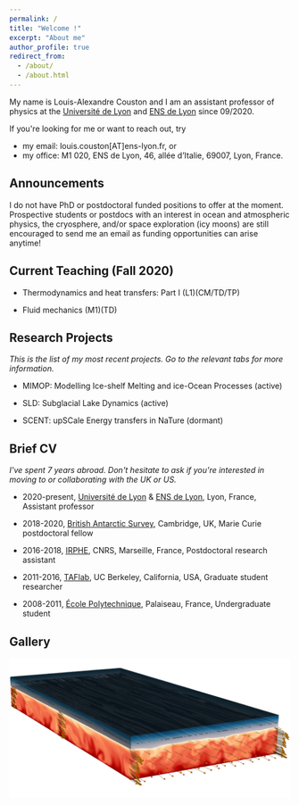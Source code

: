```yaml
---
permalink: /
title: "Welcome !"
excerpt: "About me"
author_profile: true
redirect_from: 
  - /about/
  - /about.html
---
```


My name is Louis-Alexandre Couston and I am an assistant professor of physics at the [Université de Lyon](https://fst-physique.univ-lyon1.fr/) and [ENS de Lyon](http://www.ens-lyon.fr/PHYSIQUE) since 09/2020. 

If you're looking for me or want to reach out, try
* my email: louis.couston[AT]ens-lyon.fr, or 
* my office: M1 020, ENS de Lyon, 46, allée d’Italie, 69007, Lyon, France. 

Announcements
------
I do not have PhD or postdoctoral funded positions to offer at the moment.
Prospective students or postdocs with an interest in ocean and atmospheric physics, the cryosphere, and/or space exploration (icy moons) are still encouraged to send me an email as funding opportunities can arise anytime!

Current Teaching (Fall 2020)
------
* Thermodynamics and heat transfers: Part I (L1)(CM/TD/TP)

* Fluid mechanics (M1)(TD)

Research Projects
------
*This is the list of my most recent projects. Go to the relevant tabs for more information.*
* MIMOP: Modelling Ice-shelf Melting and ice-Ocean Processes (active)

* SLD: Subglacial Lake Dynamics (active)

* SCENT: upSCale Energy transfers in NaTure (dormant)

Brief CV
------
*I've spent 7 years abroad. Don't hesitate to ask if you're interested in moving to or collaborating with the UK or US.*

* 2020-present, [Université de Lyon](https://fst-physique.univ-lyon1.fr/) & [ENS de Lyon](http://www.ens-lyon.fr/PHYSIQUE), Lyon, France, Assistant professor

* 2018-2020, [British Antarctic Survey](https://www.bas.ac.uk/for-staff/), Cambridge, UK, Marie Curie postdoctoral fellow

* 2016-2018, [IRPHE](https://irphe.univ-amu.fr/en), CNRS, Marseille, France, Postdoctoral research assistant

* 2011-2016, [TAFlab](https://taflab.berkeley.edu/), UC Berkeley, California, USA, Graduate student researcher

* 2008-2011, [École Polytechnique](https://www.polytechnique.edu/en), Palaiseau, France, Undergraduate student


Gallery
------

![Graphical abstract of our last paper](/images/graphical_abstract.jpg)

